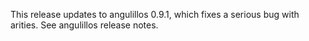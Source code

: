 This release updates to angulillos 0.9.1, which fixes a serious bug with arities. See angulillos release notes.
